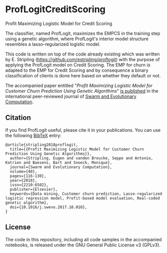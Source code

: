 # ProfLogitCreditScoring
Profit Maximizing Logistic Model for Credit Scoring

The classifier, named ProfLogit,
maximizes the EMPCS in the training step using a genetic algorithm, where
ProfLogit's interior model structure resembles a lasso-regularized logistic model.

This code is written on top of the code already existing which was written by E. Stripling (https://github.com/estripling/proflogit) with the purpose of applying the ProfLogit model on Credit Scoring. The EMP for churn is adapted to the EMP for Credit Scoring and by consequence a binary classification of clients is done here based on whether they default or not.

The accompanied paper entitled "*Profit Maximizing Logistic Model for Customer
Churn Prediction Using Genetic Algorithms*"
[is published](http://authors.elsevier.com/sd/article/S2210650216301754) in the international peer-reviewed journal of
[Swarm and Evolutionary Computation](https://www.journals.elsevier.com/swarm-and-evolutionary-computation).


Citation
--------

If you find ProfLogit useful, please cite it in your publications.
You can use the following [BibTeX](http://www.bibtex.org/) entry:

```
@article{stripling2018proflogit,
  title={{Profit Maximizing Logistic Model for Customer Churn Prediction Using Genetic Algorithms}},
  author={Stripling, Eugen and vanden Broucke, Seppe and Antonio, Katrien and Baesens, Bart and Snoeck, Monique},
  journal={Swarm and Evolutionary Computation},
  volume={40},
  pages={116-130},
  year={2018},
  issn={2210-6502},
  publisher={Elsevier},
  keywords={Data mining, Customer churn prediction, Lasso-regularized logistic regression model, Profit-based model evaluation, Real-coded genetic algorithm},
  doi={10.1016/j.swevo.2017.10.010},
}
```

License
-------
The code in this repository, including all code samples in the accompanied
notebooks, is released under the GNU General Public License v3 (GPLv3).

